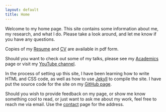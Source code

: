 ```yaml
---
layout: default
title: Home
---
```

Welcome to my home page. This site contains some information about me, my research, and what I do. Please take a look around, and let me know if you have any questions.

Copies of my [Resume](https://drive.google.com/file/d/0ByuLKbIlGFIiYUdvSW9peXk1NDQ/view?usp=sharing)  and [CV](https://drive.google.com/file/d/0ByuLKbIlGFIiSURad1BnQm5pdDAyakVJakZBVnpYcnYzODFn/view?usp=sharing) are available in pdf form.

Should you want to check out some of my talks, please see my [Academics](academics.html) page or visit my [YouTube channel](https://www.youtube.com/channel/UCo1RVaq2aqTJMRZGzQa45WQ).

In the process of setting up this site, I have been learning how to write HTML and CSS code, as well as how to use [Jekyll](http://jekyllrb.com/) to compile the site. I have put the source code for the site on my [GitHub page](https://github.com/Travis-S).

Should you wish to provide feedback on my page, or show me know something cool to read, or just want to ask me about my work, feel free to reach me via email. Use the [contact](contact.html) page for the address.
